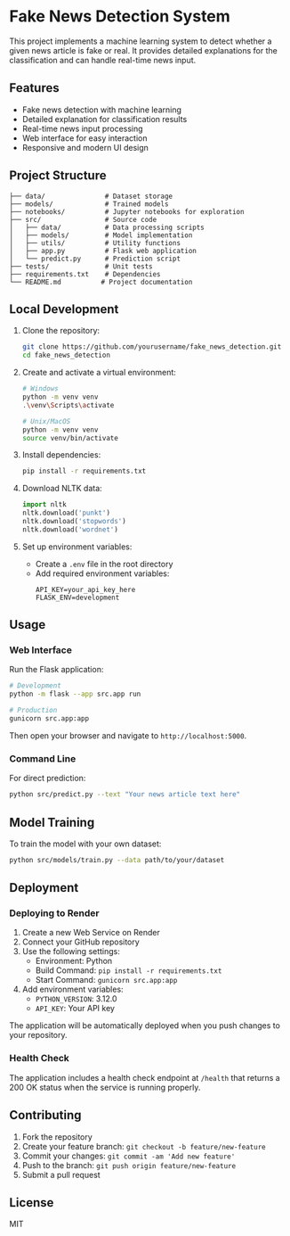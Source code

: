 # Fake News Detection System

This project implements a machine learning system to detect whether a given news article is fake or real. It provides detailed explanations for the classification and can handle real-time news input.

## Features

- Fake news detection with machine learning
- Detailed explanation for classification results
- Real-time news input processing
- Web interface for easy interaction
- Responsive and modern UI design

## Project Structure

```
├── data/               # Dataset storage
├── models/             # Trained models
├── notebooks/          # Jupyter notebooks for exploration
├── src/                # Source code
│   ├── data/           # Data processing scripts
│   ├── models/         # Model implementation
│   ├── utils/          # Utility functions
│   ├── app.py          # Flask web application
│   └── predict.py      # Prediction script
├── tests/              # Unit tests
├── requirements.txt    # Dependencies
└── README.md          # Project documentation
```

## Local Development

1. Clone the repository:
   ```bash
   git clone https://github.com/yourusername/fake_news_detection.git
   cd fake_news_detection
   ```

2. Create and activate a virtual environment:
   ```bash
   # Windows
   python -m venv venv
   .\venv\Scripts\activate

   # Unix/MacOS
   python -m venv venv
   source venv/bin/activate
   ```

3. Install dependencies:
   ```bash
   pip install -r requirements.txt
   ```

4. Download NLTK data:
   ```python
   import nltk
   nltk.download('punkt')
   nltk.download('stopwords')
   nltk.download('wordnet')
   ```

5. Set up environment variables:
   - Create a `.env` file in the root directory
   - Add required environment variables:
     ```
     API_KEY=your_api_key_here
     FLASK_ENV=development
     ```

## Usage

### Web Interface

Run the Flask application:
```bash
# Development
python -m flask --app src.app run

# Production
gunicorn src.app:app
```
Then open your browser and navigate to `http://localhost:5000`.

### Command Line

For direct prediction:
```bash
python src/predict.py --text "Your news article text here"
```

## Model Training

To train the model with your own dataset:
```bash
python src/models/train.py --data path/to/your/dataset
```

## Deployment

### Deploying to Render

1. Create a new Web Service on Render
2. Connect your GitHub repository
3. Use the following settings:
   - Environment: Python
   - Build Command: `pip install -r requirements.txt`
   - Start Command: `gunicorn src.app:app`
4. Add environment variables:
   - `PYTHON_VERSION`: 3.12.0
   - `API_KEY`: Your API key

The application will be automatically deployed when you push changes to your repository.

### Health Check

The application includes a health check endpoint at `/health` that returns a 200 OK status when the service is running properly.

## Contributing

1. Fork the repository
2. Create your feature branch: `git checkout -b feature/new-feature`
3. Commit your changes: `git commit -am 'Add new feature'`
4. Push to the branch: `git push origin feature/new-feature`
5. Submit a pull request

## License

MIT